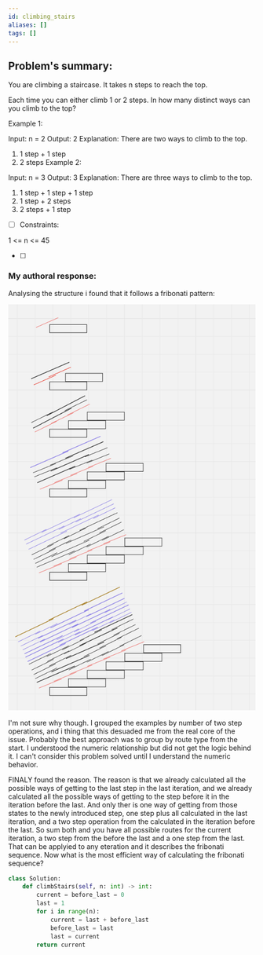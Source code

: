 ```yaml
---
id: climbing_stairs
aliases: []
tags: []
---
```


## Problem's summary:

You are climbing a staircase. It takes n steps to reach the top.

Each time you can either climb 1 or 2 steps. In how many distinct ways can you climb to the top?

Example 1:

Input: n = 2
Output: 2
Explanation: There are two ways to climb to the top.

1. 1 step + 1 step
2. 2 steps
   Example 2:

Input: n = 3
Output: 3
Explanation: There are three ways to climb to the top.

1. 1 step + 1 step + 1 step
2. 1 step + 2 steps
3. 2 steps + 1 step

- [ ] Constraints:

1 <= n <= 45

- [ ]

### My authoral response:

Analysing the structure i found that it follows a fribonati pattern:

![image](data/fribo_ladder.png)

I'm not sure why though. I grouped the examples by number of two step operations, and i thing that this desuaded me from the real core of the issue. Probably the best approach was to group by route type from the start. I understood the numeric relationship but did not get the logic behind it. I can't consider this problem solved until I understand the numeric behavior.

FINALY found the reason. The reason is that we already calculated all the possible ways of getting to the last step in the last iteration, and we already calculated all the possible ways of getting to the step before it in the iteration before the last. And only ther is one way of getting from those states to the newly introduced step, one step plus all calculated in the last iteration, and a two step operation from the calculated in the iteration before the last. So sum both and you have all possible routes for the current iteration, a two step from the before the last and a one step from the last. That can be applyied to any eteration and it describes the fribonati sequence. Now what is the most efficient way of calculating the fribonati sequence?

```python
class Solution:
    def climbStairs(self, n: int) -> int:
        current = before_last = 0
        last = 1
        for i in range(n):
            current = last + before_last
            before_last = last
            last = current
        return current
```
